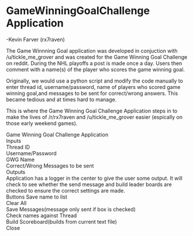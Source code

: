 # GameWinningGoalChallenge Application
-Kevin Farver (rx7raven)

The Game Winnning Goal application was developed in conjuction with /u/tickle_me_grover and was created for the Game Winning Goal Challenge on reddit. During the NHL playoffs a post is made  once a day.  Users then comment with a name(s) of the player who scores the game winning goal.

Originally, we would use a python script and modify the code manually to enter thread id, username/password, name of players who scored game winning goal,and messages to be sent for correct/wrong answers.  This became tedious and at times hard to manage.

This is where the Game Winning Goal Challenge Application steps in to make the lives of /r/rx7raven and /u/tickle_me_grover easier (espically on those early weekend games).

Game Winning Goal Challenge Application  
Inputs  
	Thread ID  
	Username/Password  
	GWG Name  
	Correct/Wrong Messages to be sent  
Outputs  
	Application has a logger in the center to give the user some output.  It will check to see whether the send message and build leader boards are checked to ensure the correct settings are made.  
Buttons
	Save name to list  
	Clear All  
	Save Messages(message only sent if box is checked)  
	Check names against Thread  
	Build Scoreboard(builds from current text file)  
	Close  
